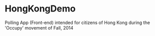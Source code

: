 HongKongDemo
============

Polling App (Front-end) intended for citizens of Hong Kong during the 'Occupy' movement of Fall, 2014
